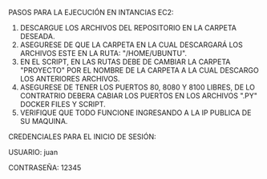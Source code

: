PASOS PARA LA EJECUCIÓN EN INTANCIAS EC2:

1. DESCARGUE LOS ARCHIVOS DEL REPOSITORIO EN LA CARPETA DESEADA.
2. ASEGURESE DE QUE LA CARPETA EN LA CUAL DESCARGARÁ LOS ARCHIVOS ESTE EN LA RUTA: "/HOME/UBUNTU".
3. EN EL SCRIPT, EN LAS RUTAS DEBE DE CAMBIAR LA CARPETA "PROYECTO" POR EL NOMBRE DE LA CARPETA A LA CUAL DESCARGO LOS ANTERIORES ARCHIVOS.
4. ASEGURESE DE TENER LOS PUERTOS 80, 8080 Y 8100 LIBRES, DE LO CONTRATRIO DEBERA CABIAR LOS PUERTOS EN LOS ARCHIVOS ".PY" DOCKER FILES Y SCRIPT.
5. VERIFIQUE QUE TODO FUNCIONE INGRESANDO A LA IP PUBLICA DE SU MAQUINA.

CREDENCIALES PARA EL INICIO DE SESIÓN:

USUARIO: juan

CONTRASEÑA: 12345
